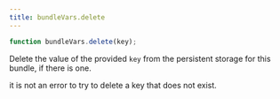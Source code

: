 ```yaml
---
title: bundleVars.delete
---
```


```js
function bundleVars.delete(key);
```

Delete the value of the provided `key` from the persistent storage for this
bundle, if there is one.

it is not an error to try to delete a key that does not exist.
